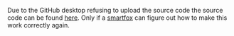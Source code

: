 Due to the GitHub desktop refusing to upload the source code the source code can be found [here](https://github.com/R5-3600/Unity_projects/releases/tag/ClubPenguinIsland-LinuxBuildDownload). Only if a [smartfox](https://www.smartfoxserver.com/) can figure out how to make this work correctly again.
